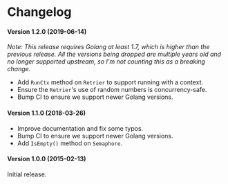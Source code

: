 # Changelog

#### Version 1.2.0 (2019-06-14)

*Note: This release requires Golang at least 1.7, which is higher than the
previous release. All the versions being dropped are multiple years old and no
longer supported upstream, so I'm not counting this as a breaking change.*

 - Add `RunCtx` method on `Retrier` to support running with a context.
 - Ensure the `Retrier`'s use of random numbers is concurrency-safe.
 - Bump CI to ensure we support newer Golang versions.

#### Version 1.1.0 (2018-03-26)

 - Improve documentation and fix some typos.
 - Bump CI to ensure we support newer Golang versions.
 - Add `IsEmpty()` method on `Semaphore`.

#### Version 1.0.0 (2015-02-13)

Initial release.
